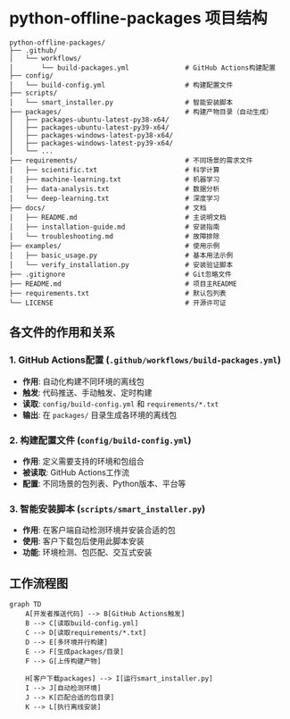 # python-offline-packages 项目结构

```
python-offline-packages/
├── .github/
│   └── workflows/
│       └── build-packages.yml              # GitHub Actions构建配置
├── config/
│   └── build-config.yml                    # 构建配置文件
├── scripts/
│   └── smart_installer.py                  # 智能安装脚本
├── packages/                               # 构建产物目录（自动生成）
│   ├── packages-ubuntu-latest-py38-x64/
│   ├── packages-ubuntu-latest-py39-x64/
│   ├── packages-windows-latest-py38-x64/
│   ├── packages-windows-latest-py39-x64/
│   └── ...
├── requirements/                           # 不同场景的需求文件
│   ├── scientific.txt                      # 科学计算
│   ├── machine-learning.txt                # 机器学习
│   ├── data-analysis.txt                   # 数据分析
│   └── deep-learning.txt                   # 深度学习
├── docs/                                   # 文档
│   ├── README.md                           # 主说明文档
│   ├── installation-guide.md               # 安装指南
│   └── troubleshooting.md                  # 故障排除
├── examples/                               # 使用示例
│   ├── basic_usage.py                      # 基本用法示例
│   └── verify_installation.py              # 安装验证脚本
├── .gitignore                              # Git忽略文件
├── README.md                               # 项目主README
├── requirements.txt                        # 默认包列表
└── LICENSE                                 # 开源许可证
```

## 各文件的作用和关系

### 1. GitHub Actions配置 (`.github/workflows/build-packages.yml`)
- **作用**: 自动化构建不同环境的离线包
- **触发**: 代码推送、手动触发、定时构建
- **读取**: `config/build-config.yml` 和 `requirements/*.txt`
- **输出**: 在 `packages/` 目录生成各环境的离线包

### 2. 构建配置文件 (`config/build-config.yml`)
- **作用**: 定义需要支持的环境和包组合
- **被读取**: GitHub Actions工作流
- **配置**: 不同场景的包列表、Python版本、平台等

### 3. 智能安装脚本 (`scripts/smart_installer.py`)
- **作用**: 在客户端自动检测环境并安装合适的包
- **使用**: 客户下载包后使用此脚本安装
- **功能**: 环境检测、包匹配、交互式安装

## 工作流程图

```mermaid
graph TD
    A[开发者推送代码] --> B[GitHub Actions触发]
    B --> C[读取build-config.yml]
    C --> D[读取requirements/*.txt]
    D --> E[多环境并行构建]
    E --> F[生成packages/目录]
    F --> G[上传构建产物]
    
    H[客户下载packages] --> I[运行smart_installer.py]
    I --> J[自动检测环境]
    J --> K[匹配合适的包目录]
    K --> L[执行离线安装]
```